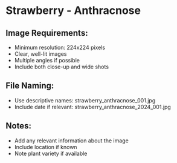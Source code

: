 # Strawberry - Anthracnose

## Image Requirements:
- Minimum resolution: 224x224 pixels
- Clear, well-lit images
- Multiple angles if possible
- Include both close-up and wide shots

## File Naming:
- Use descriptive names: strawberry_anthracnose_001.jpg
- Include date if relevant: strawberry_anthracnose_2024_001.jpg

## Notes:
- Add any relevant information about the image
- Include location if known
- Note plant variety if available
